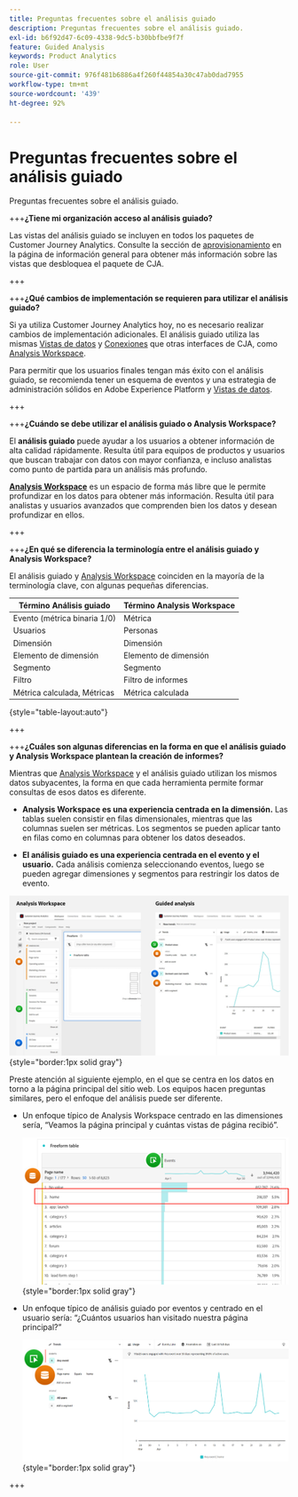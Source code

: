 ```yaml
---
title: Preguntas frecuentes sobre el análisis guiado
description: Preguntas frecuentes sobre el análisis guiado.
exl-id: b6f92d47-6c09-4338-9dc5-b30bbfbe9f7f
feature: Guided Analysis
keywords: Product Analytics
role: User
source-git-commit: 976f481b6886a4f260f44854a30c47ab0dad7955
workflow-type: tm+mt
source-wordcount: '439'
ht-degree: 92%

---
```


# Preguntas frecuentes sobre el análisis guiado

Preguntas frecuentes sobre el análisis guiado.

+++**¿Tiene mi organización acceso al análisis guiado?**

Las vistas del análisis guiado se incluyen en todos los paquetes de Customer Journey Analytics. Consulte la sección de [aprovisionamiento](overview.md#provisioning) en la página de información general para obtener más información sobre las vistas que desbloquea el paquete de CJA.

+++

+++**¿Qué cambios de implementación se requieren para utilizar el análisis guiado?**

Si ya utiliza Customer Journey Analytics hoy, no es necesario realizar cambios de implementación adicionales. El análisis guiado utiliza las mismas [Vistas de datos](../data-views/data-views.md) y [Conexiones](../connections/overview.md) que otras interfaces de CJA, como [Analysis Workspace](../analysis-workspace/home.md).

Para permitir que los usuarios finales tengan más éxito con el análisis guiado, se recomienda tener un esquema de eventos y una estrategia de administración sólidos en Adobe Experience Platform y [Vistas de datos](../data-views/data-views.md).

+++

+++**¿Cuándo se debe utilizar el análisis guiado o Analysis Workspace?**

El **análisis guiado** puede ayudar a los usuarios a obtener información de alta calidad rápidamente. Resulta útil para equipos de productos y usuarios que buscan trabajar con datos con mayor confianza, e incluso analistas como punto de partida para un análisis más profundo.

**[Analysis Workspace](../analysis-workspace/home.md)** es un espacio de forma más libre que le permite profundizar en los datos para obtener más información. Resulta útil para analistas y usuarios avanzados que comprenden bien los datos y desean profundizar en ellos.

+++

+++**¿En qué se diferencia la terminología entre el análisis guiado y Analysis Workspace?**

El análisis guiado y [Analysis Workspace](../analysis-workspace/home.md) coinciden en la mayoría de la terminología clave, con algunas pequeñas diferencias.

| Término Análisis guiado | Término Analysis Workspace |
| --- | --- |
| Evento (métrica binaria 1/0) | Métrica |
| Usuarios | Personas |
| Dimensión | Dimensión |
| Elemento de dimensión | Elemento de dimensión |
| Segmento | Segmento |
| Filtro | Filtro de informes |
| Métrica calculada, Métricas | Métrica calculada |

{style="table-layout:auto"}

+++

+++**¿Cuáles son algunas diferencias en la forma en que el análisis guiado y Analysis Workspace plantean la creación de informes?**

Mientras que [Analysis Workspace](../analysis-workspace/home.md) y el análisis guiado utilizan los mismos datos subyacentes, la forma en que cada herramienta permite formar consultas de esos datos es diferente.

* **Analysis Workspace es una experiencia centrada en la dimensión.** Las tablas suelen consistir en filas dimensionales, mientras que las columnas suelen ser métricas. Los segmentos se pueden aplicar tanto en filas como en columnas para obtener los datos deseados.

* **El análisis guiado es una experiencia centrada en el evento y el usuario.** Cada análisis comienza seleccionando eventos, luego se pueden agregar dimensiones y segmentos para restringir los datos de evento.

![Vistas de Analysis Workspace y del análisis guiado](assets/structure.png){style="border:1px solid gray"}

Preste atención al siguiente ejemplo, en el que se centra en los datos en torno a la página principal del sitio web. Los equipos hacen preguntas similares, pero el enfoque del análisis puede ser diferente.

* Un enfoque típico de Analysis Workspace centrado en las dimensiones sería, “Veamos la página principal y cuántas vistas de página recibió”.

  ![Centrado en la dimensión](assets/dimension-centered.png){style="border:1px solid gray"}

* Un enfoque típico de análisis guiado por eventos y centrado en el usuario sería: “¿Cuántos usuarios han visitado nuestra página principal?”

  ![Centrado en el evento](assets/event-centered.png){style="border:1px solid gray"}

+++
